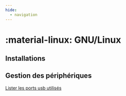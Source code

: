 ```yaml
---
hide:
  - navigation
---
```


# :material-linux: GNU/Linux
## Installations

## Gestion des périphériques
[Lister les ports usb utilisés](gnu_linux/list_usb.md)